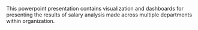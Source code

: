 This powerpoint presentation contains visualization and dashboards for presenting the results of salary analysis made across multiple departments within organization.
